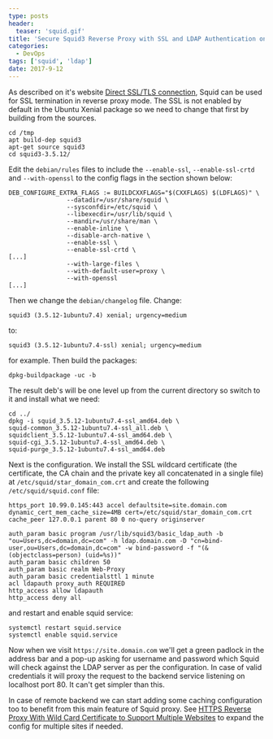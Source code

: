 ```yaml
---
type: posts
header:
  teaser: 'squid.gif'
title: 'Secure Squid3 Reverse Proxy with SSL and LDAP Authentication on Ubuntu-16.04 Xenial'
categories: 
  - DevOps
tags: ['squid', 'ldap']
date: 2017-9-12
---
```


As described on it's website [Direct SSL/TLS connection](https://wiki.squid-cache.org/Features/HTTPS#Direct_SSL.2FTLS_connection), Squid can be used for SSL termination in reverse proxy mode. The SSL is not enabled by default in the Ubuntu Xenial package so we need to change that first by building from the sources.

```
cd /tmp
apt build-dep squid3
apt-get source squid3
cd squid3-3.5.12/
```

Edit the `debian/rules` files to include the `--enable-ssl`, `--enable-ssl-crtd` and `--with-openssl` to the config flags in the section shown below:

```
DEB_CONFIGURE_EXTRA_FLAGS := BUILDCXXFLAGS="$(CXXFLAGS) $(LDFLAGS)" \
                --datadir=/usr/share/squid \
                --sysconfdir=/etc/squid \
                --libexecdir=/usr/lib/squid \
                --mandir=/usr/share/man \
                --enable-inline \
                --disable-arch-native \
                --enable-ssl \
                --enable-ssl-crtd \
[...]
                --with-large-files \
                --with-default-user=proxy \
                --with-openssl
[...]
```

Then we change the `debian/changelog` file. Change:

```
squid3 (3.5.12-1ubuntu7.4) xenial; urgency=medium
```

to:

```
squid3 (3.5.12-1ubuntu7.4-ssl) xenial; urgency=medium
```

for example. Then build the packages:

```
dpkg-buildpackage -uc -b
````

The result deb's will be one level up from the current directory so switch to it and install what we need:

```
cd ../
dpkg -i squid_3.5.12-1ubuntu7.4-ssl_amd64.deb \
squid-common_3.5.12-1ubuntu7.4-ssl_all.deb \
squidclient_3.5.12-1ubuntu7.4-ssl_amd64.deb \
squid-cgi_3.5.12-1ubuntu7.4-ssl_amd64.deb \
squid-purge_3.5.12-1ubuntu7.4-ssl_amd64.deb
```

Next is the configuration. We install the SSL wildcard certificate (the certificate, the CA chain and the private key all concatenated in a single file) at `/etc/squid/star_domain_com.crt` and create the following `/etc/squid/squid.conf` file:

``` 
https_port 10.99.0.145:443 accel defaultsite=site.domain.com dynamic_cert_mem_cache_size=4MB cert=/etc/squid/star_domain_com.crt
cache_peer 127.0.0.1 parent 80 0 no-query originserver

auth_param basic program /usr/lib/squid3/basic_ldap_auth -b "ou=Users,dc=domain,dc=com" -h ldap.domain.com -D "cn=bind-user,ou=Users,dc=domain,dc=com" -w bind-password -f "(&(objectclass=person) (uid=%s))"
auth_param basic children 50
auth_param basic realm Web-Proxy
auth_param basic credentialsttl 1 minute
acl ldapauth proxy_auth REQUIRED
http_access allow ldapauth
http_access deny all
```

and restart and enable squid service:

```
systemctl restart squid.service
systemctl enable squid.service
```

Now when we visit `https://site.domain.com` we'll get a green padlock in the address bar and a pop-up asking for username and password which Squid will check against the LDAP server as per the configuration. In case of valid credentials it will proxy the request to the backend service listening on localhost port 80. It can't get simpler than this.

In case of remote backend we can start adding some caching configuration too to benefit from this main feature of Squid proxy. See [HTTPS Reverse Proxy With Wild Card Certificate to Support Multiple Websites](https://wiki.squid-cache.org/ConfigExamples/Reverse/SslWithWildcardCertifiate) to expand the config for multiple sites if needed. 
